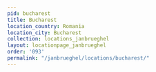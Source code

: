 ```yaml
---
pid: bucharest
title: Bucharest
location_country: Romania
location_city: Bucharest
collection: locations_janbrueghel
layout: locationpage_janbrueghel
order: '093'
permalink: "/janbrueghel/locations/bucharest/"
---
```

